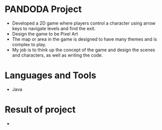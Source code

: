 # PANDODA Project
* Developed a 2D game where players control a character using arrow keys to navigate levels and find the exit.
* Design the game to be Pixel Art
* The map or area in the game is designed to have many themes and is complex to play.
*  My job is to think up the concept of the game and design the scenes and characters, as well as writing the code.
# Languages and Tools
* Java
# Result of project
* []()
